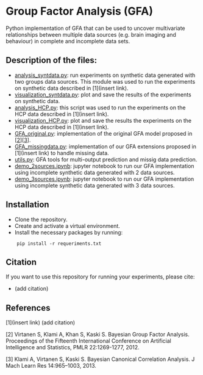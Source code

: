 # Group Factor Analysis (GFA)

Python implementation of GFA that can be used to uncover multivariate relationships between multiple data sources (e.g. brain imaging and behaviour) in complete and incomplete data sets.

## Description of the files:
- [analysis_syntdata.py](analysis_syntdata.py): run experiments on synthetic data generated with two groups data sources. This module was used to run the experiments on synthetic data described in [1](insert link). 
- [visualization_syntdata.py](visualization_syntdata.py): plot and save the results of the experiments on synthetic data.
- [analysis_HCP.py](analysis_HCP.py): this script was used to run the experiments on the HCP data described in [1](insert link). 
- [visualization_HCP.py](visualization_HCP.py): plot and save the results the experiments on the HCP data described in [1](insert link). 
- [GFA_original.py](models/GFA_original.py): implementation of the original GFA model proposed in [[2](http://proceedings.mlr.press/v22/virtanen12.html)][[3](https://www.jmlr.org/papers/v14/klami13a.html)].
- [GFA_missingdata.py](models/GFA_missingdata.py): implementation of our GFA extensions proposed in [1](insert link) to handle missing data.
- [utils.py](utils.py): GFA tools for multi-output prediction and missig data prediction.
- [demo_2sources.ipynb](demo_2sources.ipynb): jupyter notebook to run our GFA implementation using incomplete synthetic data generated with 2 data sources.
- [demo_3sources.ipynb](demo_3sources.ipynb): jupyter notebook to run our GFA implementation using incomplete synthetic data generated with 3 data sources.

## Installation
- Clone the repository.
- Create and activate a virtual environment.
- Install the necessary packages by running:
```
    pip install -r requeriments.txt
```
## Citation
If you want to use this repository for running your experiments, please cite:
- (add citation)

## References
[1](insert link) (add citation)

[2] Virtanen S, Klami A, Khan S, Kaski S. Bayesian Group Factor Analysis. Proceedings of the Fifteenth International Conference on Artificial Intelligence and Statistics, PMLR 22:1269-1277, 2012.

[3] Klami A, Virtanen S, Kaski S. Bayesian Canonical Correlation Analysis. J Mach Learn Res 14:965–1003, 2013.

